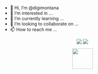 - 👋 Hi, I’m @digimontana
- 👀 I’m interested in ...
- 🌱 I’m currently learning ...
- 💞️ I’m looking to collaborate on ...
- 📫 How to reach me ...

<!---
digimontana/digimontana is a ✨ special ✨ repository because its `README.md` (this file) appears on your GitHub profile.
You can click the Preview link to take a look at your changes.
--->
<p align="center">
<img src="https://github-readme-stats.vercel.app/api?username=Digimontana&show_icons=true&theme=radical&count_private=true&hide_border=true&bg_color=00000000" align="center" />
<img src="https://github-readme-stats.vercel.app/api/top-langs/?username=Digimontana&hide_border=true&layout=compact&theme=radical&bg_color=00000000" align="center" />
</p>

<p align="center">
<img src="https://camo.githubusercontent.com/ffbf71edb9eb65671926a8cc42a5a740bf5b799a9b93699a3a0de76e1793a80b/68747470733a2f2f6d656469612e67697068792e636f6d2f6d656469612f54456e586b637348725034596564436868412f67697068792e676966" width="65" style="max-width: 100%;">
</p>

